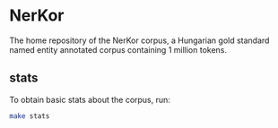 # NerKor
The home repository of the NerKor corpus, a Hungarian gold standard named entity annotated corpus containing 1 million tokens. 

## stats

To obtain basic stats about the corpus, run:
```bash
make stats
```

